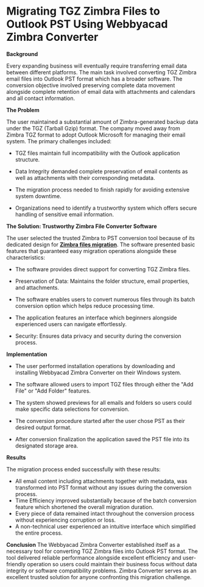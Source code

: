 #  Migrating TGZ Zimbra Files to Outlook PST Using Webbyacad Zimbra Converter

**Background**

Every expanding business will eventually require transferring email data between different platforms. The main task involved converting TGZ Zimbra email files into Outlook PST format which has a broader software. The conversion objective involved preserving complete data movement alongside complete retention of email data with attachments and calendars and all contact information.

**The Problem**

The user maintained a substantial amount of Zimbra-generated backup data under the TGZ (Tarball Gzip) format. The company moved away from Zimbra TGZ format to adopt Outlook Microsoft for managing their email system. The primary challenges included:

* TGZ files maintain full incompatibility with the Outlook application structure.

* Data Integrity demanded complete preservation of email contents as well as attachments with their corresponding metadata.

* The migration process needed to finish rapidly for avoiding extensive system downtime.

* Organizations need to identify a trustworthy system which offers secure handling of sensitive email information.

**The Solution: Trustworthy Zimbra File Converter Software**

The user selected the trusted Zimbra to PST conversion tool because of its dedicated design for <a href= "https://azuremarketplace.microsoft.com/en-us/marketplace/apps/bbyacadsoftwareservicesprivatelimited1723200419004.wzim?tab=Overview">**Zimbra files migration**</a>. The software presented basic features that guaranteed easy migration operations alongside these characteristics:

* The software provides direct support for converting TGZ Zimbra files.

* Preservation of Data: Maintains the folder structure, email properties, and attachments.

* The software enables users to convert numerous files through its batch conversion option which helps reduce processing time.

* The application features an interface which beginners alongside experienced users can navigate effortlessly.

* Security: Ensures data privacy and security during the conversion process.

**Implementation**

* The user performed installation operations by downloading and installing Webbyacad Zimbra Converter on their Windows system.

* The software allowed users to import TGZ files through either the "Add File" or "Add Folder" features.

* The system showed previews for all emails and folders so users could make specific data selections for conversion.

* The conversion procedure started after the user chose PST as their desired output format.

* After conversion finalization the application saved the PST file into its designated storage area.

**Results**

The migration process ended successfully with these results:

* All email content including attachments together with metadata, was transformed into PST format without any issues during the conversion process.
* Time Efficiency improved substantially because of the batch conversion feature which shortened the overall migration duration.
* Every piece of data remained intact throughout the conversion process without experiencing corruption or loss.
* A non-technical user experienced an intuitive interface which simplified the entire process.

**Conclusion**
The Webbyacad Zimbra Converter established itself as a necessary tool for converting TGZ Zimbra files into Outlook PST format. The tool delivered reliable performance alongside excellent efficiency and user-friendly operation so users could maintain their business focus without data integrity or software compatibility problems. Zimbra Converter serves as an excellent trusted solution for anyone confronting this migration challenge.

